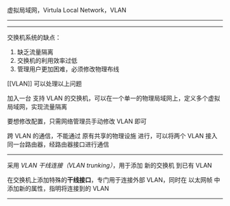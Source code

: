 虚拟局域网，Virtula Local Network，VLAN

---
---

交换机系统的缺点：
1. 缺乏流量隔离
2. 交换机的利用效率过低
3. 管理用户更加困难，必须修改物理布线

[[VLAN]] 可以处理以上问题

加入一台 支持 VLAN 的交换机，可以在一个单一的物理局域网上，定义多个虚拟局域网，实现流量隔离

要想修改配置，只需网络管理员手动修改 VLAN 即可

跨 VLAN 的通信，不能通过 原有共享的物理设施 进行，可以将两个 VLAN 接入同一台路由器，经路由器接口进行通信

---
采用 *VLAN 干线连接（VLAN trunking）*，用于添加 新的交换机 到已有 VLAN

在交换机上添加特殊的**干线接口**，专门用于连接外部 VLAN，同时在 以太网帧 中添加新的属性，指明将连接到的 VLAN

---
